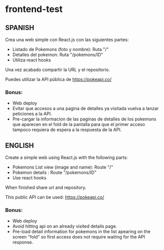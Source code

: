 # frontend-test

## SPANISH
Crea una web simple con React.js con las siguientes partes:
- Listado de Pokemons (foto y nombre): Ruta "/"
- Detalles del pokemon: Ruta "/pokemons/ID"
- Utiliza react hooks

Una vez acabado compartir la URL y el repositorio.


Puedes utilizar la API pública de https://pokeapi.co/


### Bonus:
- Web deploy
- Evitar que accesos a una pagina de detalles ya visitada vuelva a lanzar peticiones a la API.
- Pre-cargar la informacion de las paginas de detalles de los pokemons que aparecen en el fold de la pantalla para que el primer acceso tampoco requiera de espera a la respuesta de la API.

## ENGLISH
Create a simple web using React.js with the following parts:

- Pokemons List view (image and name): Route "/"
- Pokemon details : Route "/pokemons/ID"
- Use react hooks

When finished share url and repository.

This public API can be used: https://pokeapi.co/

### Bonus:
- Web deploy
- Avoid hitting api on an already visited details page.
- Pre-load detail information for pokemons in the list apearing on the screen "fold" so first access does not require waiting for the API response.
